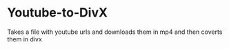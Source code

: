 # Youtube-to-DivX
Takes a file with youtube urls and downloads them in mp4 and then coverts them in divx
